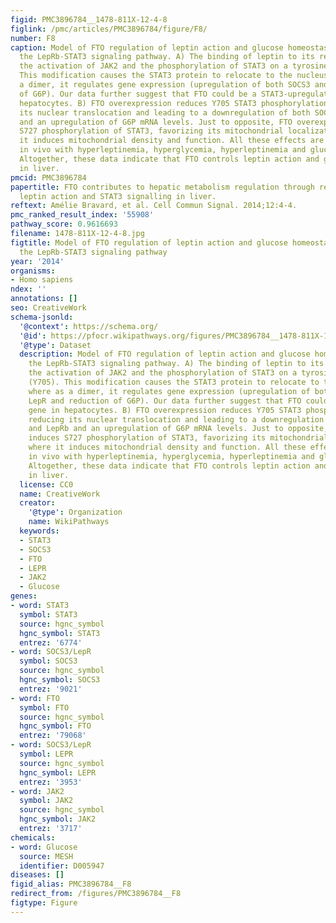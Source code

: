 ```yaml
---
figid: PMC3896784__1478-811X-12-4-8
figlink: /pmc/articles/PMC3896784/figure/F8/
number: F8
caption: Model of FTO regulation of leptin action and glucose homeostasis through
  the LepRb-STAT3 signaling pathway. A) The binding of leptin to its receptor triggers
  the activation of JAK2 and the phosphorylation of STAT3 on a tyrosine residue (Y705).
  This modification causes the STAT3 protein to relocate to the nucleus, where as
  a dimer, it regulates gene expression (upregulation of both SOCS3 and LepR and reduction
  of G6P). Our data further suggest that FTO could be a STAT3-upregulated gene in
  hepatocytes. B) FTO overexpression reduces Y705 STAT3 phosphorylation, reducing
  its nuclear translocation and leading to a downregulation of both SOCS3 and LepRb
  and an upregulation of G6P mRNA levels. Just to opposite, FTO overexpression induces
  S727 phosphorylation of STAT3, favorizing its mitochondrial localization, where
  it induces mitochondrial density and function. All these effects are associated
  in vivo with hyperleptinemia, hyperglycemia, hyperleptinemia and glucose intolerance.
  Altogether, these data indicate that FTO controls leptin action and glucose metabolism
  in liver.
pmcid: PMC3896784
papertitle: FTO contributes to hepatic metabolism regulation through regulation of
  leptin action and STAT3 signalling in liver.
reftext: Amélie Bravard, et al. Cell Commun Signal. 2014;12:4-4.
pmc_ranked_result_index: '55908'
pathway_score: 0.9616693
filename: 1478-811X-12-4-8.jpg
figtitle: Model of FTO regulation of leptin action and glucose homeostasis through
  the LepRb-STAT3 signaling pathway
year: '2014'
organisms:
- Homo sapiens
ndex: ''
annotations: []
seo: CreativeWork
schema-jsonld:
  '@context': https://schema.org/
  '@id': https://pfocr.wikipathways.org/figures/PMC3896784__1478-811X-12-4-8.html
  '@type': Dataset
  description: Model of FTO regulation of leptin action and glucose homeostasis through
    the LepRb-STAT3 signaling pathway. A) The binding of leptin to its receptor triggers
    the activation of JAK2 and the phosphorylation of STAT3 on a tyrosine residue
    (Y705). This modification causes the STAT3 protein to relocate to the nucleus,
    where as a dimer, it regulates gene expression (upregulation of both SOCS3 and
    LepR and reduction of G6P). Our data further suggest that FTO could be a STAT3-upregulated
    gene in hepatocytes. B) FTO overexpression reduces Y705 STAT3 phosphorylation,
    reducing its nuclear translocation and leading to a downregulation of both SOCS3
    and LepRb and an upregulation of G6P mRNA levels. Just to opposite, FTO overexpression
    induces S727 phosphorylation of STAT3, favorizing its mitochondrial localization,
    where it induces mitochondrial density and function. All these effects are associated
    in vivo with hyperleptinemia, hyperglycemia, hyperleptinemia and glucose intolerance.
    Altogether, these data indicate that FTO controls leptin action and glucose metabolism
    in liver.
  license: CC0
  name: CreativeWork
  creator:
    '@type': Organization
    name: WikiPathways
  keywords:
  - STAT3
  - SOCS3
  - FTO
  - LEPR
  - JAK2
  - Glucose
genes:
- word: STAT3
  symbol: STAT3
  source: hgnc_symbol
  hgnc_symbol: STAT3
  entrez: '6774'
- word: SOCS3/LepR
  symbol: SOCS3
  source: hgnc_symbol
  hgnc_symbol: SOCS3
  entrez: '9021'
- word: FTO
  symbol: FTO
  source: hgnc_symbol
  hgnc_symbol: FTO
  entrez: '79068'
- word: SOCS3/LepR
  symbol: LEPR
  source: hgnc_symbol
  hgnc_symbol: LEPR
  entrez: '3953'
- word: JAK2
  symbol: JAK2
  source: hgnc_symbol
  hgnc_symbol: JAK2
  entrez: '3717'
chemicals:
- word: Glucose
  source: MESH
  identifier: D005947
diseases: []
figid_alias: PMC3896784__F8
redirect_from: /figures/PMC3896784__F8
figtype: Figure
---
```

